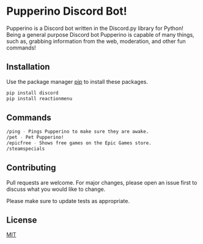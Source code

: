 # Pupperino Discord Bot!

Pupperino is a Discord bot written in the Discord.py library for Python! Being a general purpose Discord bot Pupperino is capable of many things, such as, grabbing information from the web, moderation, and other fun commands!

## Installation

Use the package manager [pip](https://pip.pypa.io/en/stable/) to install these packages.

```bash
pip install discord
pip install reactionmenu

```

## Commands

```bash
/ping - Pings Pupperino to make sure they are awake.
/pet - Pet Pupperino!
/epicfree - Shows free games on the Epic Games store.
/steamspecials
```

## Contributing

Pull requests are welcome. For major changes, please open an issue first
to discuss what you would like to change.

Please make sure to update tests as appropriate.

## License

[MIT](https://choosealicense.com/licenses/mit/)
